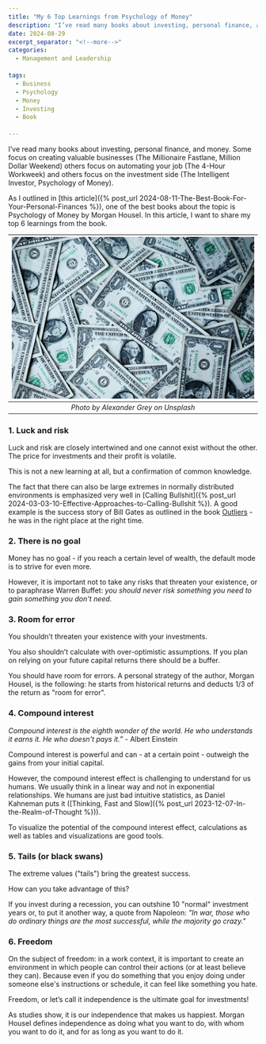 ```yaml
---
title: "My 6 Top Learnings from Psychology of Money"
description: "I’ve read many books about investing, personal finance, and money. Some focus on creating valuable businesses (The Millionaire Fastlane, Million Dollar Weekend) others focus on automating your job (The 4-Hour Workweek) and others focus on the investment side (The Intelligent Investor, Psychology of Money). As I outlined in a recent article, one of the best books about the topic is Psychology of Money by Morgan Housel. In this article, I want to share my top 6 learnings from the book."
date: 2024-08-29
excerpt_separator: "<!--more-->"
categories:
  - Management and Leadership 

tags:
  - Business
  - Psychology
  - Money
  - Investing
  - Book

---
```


I’ve read many books about investing, personal finance, and money. Some focus on creating valuable businesses (The Millionaire Fastlane, Million Dollar Weekend) others focus on automating your job (The 4-Hour Workweek) and others focus on the investment side (The Intelligent Investor, Psychology of Money).

As I outlined in [this article]({% post_url 2024-08-11-The-Best-Book-For-Your-Personal-Finances %}), one of the best books about the topic is Psychology of Money by Morgan Housel. In this article, I want to share my top 6 learnings from the book.

| ![image](/assets/images/alexander-grey-Dollars-unsplash.jpg) |
|:--:|
| *Photo by Alexander Grey on Unsplash* |

### 1. Luck and risk

Luck and risk are closely intertwined and one cannot exist without the other. The price for investments and their profit is volatile.

This is not a new learning at all, but a confirmation of common knowledge.

The fact that there can also be large extremes in normally distributed environments is emphasized very well in [Calling Bullshit]({% post_url 2024-03-03-10-Effective-Approaches-to-Calling-Bullshit %}). A good example is the success story of Bill Gates as outlined in the book [Outliers](https://www.google.com/search?q=outliers+book) - he was in the right place at the right time.

### 2. There is no goal

Money has no goal - if you reach a certain level of wealth, the default mode is to strive for even more.

However, it is important not to take any risks that threaten your existence, or to paraphrase Warren Buffet: *you should never risk something you need to gain something you don't need.*

### 3. Room for error

You shouldn’t threaten your existence with your investments.

You also shouldn’t calculate with over-optimistic assumptions. If you plan on relying on your future capital returns there should be a buffer.

You should have room for errors. A personal strategy of the author, Morgan Housel, is the following: he starts from historical returns and deducts 1/3 of the return as "room for error".

### 4. Compound interest

*Compound interest is the eighth wonder of the world. He who understands it earns it. He who doesn't pays it.*” - Albert Einstein

Compound interest is powerful and can - at a certain point - outweigh the gains from your initial capital.

However, the compound interest effect is challenging to understand for us humans. We usually think in a linear way and not in exponential relationships. We humans are just bad intuitive statistics, as Daniel Kahneman puts it ([Thinking, Fast and Slow]({% post_url 2023-12-07-In-the-Realm-of-Thought %})).

To visualize the potential of the compound interest effect, calculations as well as tables and visualizations are good tools.

### 5. Tails (or black swans)

The extreme values ("tails") bring the greatest success.

How can you take advantage of this?

If you invest during a recession, you can outshine 10 "normal" investment years or, to put it another way, a quote from Napoleon: *"In war, those who do ordinary things are the most successful, while the majority go crazy."*

### 6. Freedom

On the subject of freedom: in a work context, it is important to create an environment in which people can control their actions (or at least believe they can). Because even if you do something that you enjoy doing under someone else's instructions or schedule, it can feel like something you hate.

Freedom, or let’s call it independence is the ultimate goal for investments!

As studies show, it is our independence that makes us happiest. Morgan Housel defines independence as doing what you want to do, with whom you want to do it, and for as long as you want to do it.